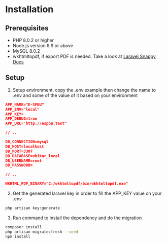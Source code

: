 # Installation

## Prerequisites

- PHP 8.0.2 or higher
- Node.js version 8.9 or above
- MySQL 8.0.2
- wkhtmltopdf, if export PDF is needed. Take a look at [Laravel Snappy Docs](https://github.com/barryvdh/laravel-snappy)

## Setup

1. Setup environment. copy the .env.example then  change the name to .env and some of the value of it based on your environment <br>

```json
APP_NAME="E-SPBU"
APP_ENV="local"
APP_KEY=
APP_DEBUG=true 
APP_URL="http://espbu.test"

// ..

DB_CONNECTION=mysql 
DB_HOST=localhost 
DB_PORT=3307
DB_DATABASE=ubikar_local 
DB_USERNAME=root 
DB_PASSWORD= 

// ..

WKHTML_PDF_BINARY="C:/wkhtmltopdf/bin/wkhtmltopdf.exe"
```
2. Get the generated laravel key in order to fill the APP_KEY value on your .env

``` sh
php artisan key:generate
```

3. Run command to install the dependency and do the migration
``` sh
composer install
php artisan migrate:fresh --seed
npm install
```

